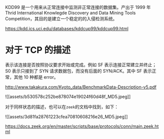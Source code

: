 KDD99 是一个用来从正常连接中监测非正常连接的数据集。产出于 1999 年 Thrid International Knowlegde Discovery and Data Mining Tools Competition，其目的是建立一个稳定的的入侵检测系统。

https://kdd.ics.uci.edu/databases/kddcup99/kddcup99.html

# 对于 TCP 的描述

表示该连接是否按照协议要求开始或完成。例如 SF 表示连接正常建立并终止；S0 表示只接到了 SYN 请求数据包，而没有后面的 SYN/ACK。其中 SF 表示正常，其他 10 种都是 error。

http://www.takakura.com/Kyoto_data/BenchmarkData-Description-v5.pdf

![[assets/b530578c252be878074e19024f60d48f_MD5.jpeg]]

对于同样状态的描述，也可以在`zeek`的文档中找到，如下：

![[assets/3d81fa28761223cfea70810608216e26_MD5.jpeg]]

https://docs.zeek.org/en/master/scripts/base/protocols/conn/main.zeek.html